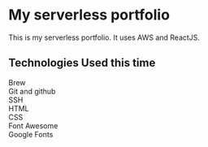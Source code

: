 # My serverless portfolio

This is my serverless portfolio. It uses AWS and ReactJS.

## Technologies Used this time

Brew<br>
Git and github<br>
SSH<br>
HTML<br>
CSS<br>
Font Awesome<br>
Google Fonts
